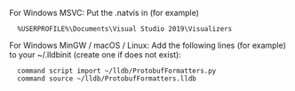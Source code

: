 For Windows MSVC: 
  Put the .natvis in (for example)
  ```
    %USERPROFILE%\Documents\Visual Studio 2019\Visualizers
  ```

For Windows MinGW / macOS / Linux:
  Add the following lines (for example) to your ~/.lldbinit (create one if does not exist):
  ```
    command script import ~/lldb/ProtobufFormatters.py
    command source ~/lldb/ProtobufFormatters.lldb
  ```
